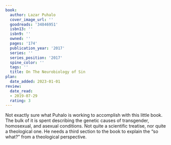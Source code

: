 ```yaml
---
book:
  author: Lazar Puhalo
  cover_image_url: ''
  goodreads: '34846951'
  isbn13: ''
  isbn9: ''
  owned: ''
  pages: '174'
  publication_year: '2017'
  series: ''
  series_position: '2017'
  spine_color: ''
  tags: ''
  title: On The Neurobiology of Sin
plan:
  date_added: 2023-01-01
review:
  date_read:
  - 2019-07-29
  rating: 3
---
```


Not exactly sure what Puhalo is working to accomplish with this little book. The bulk of it is spent describing the genetic causes of transgender, homosexual, and asexual conditions. Not quite a scientific treatise, nor quite a theological one. He needs a third section to the book to explain the “so what?” from a theological perspective.
